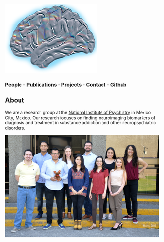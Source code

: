 ![GarzaLab](logo_garzalab2.png)

### [People](people.md) - [Publications](pub.md) - [Projects](proj1.md) - [Contact](contact.md) - [Github](https://github.com/garzalab)

## About

We are a research group at the [National Institute of Psychiatry](http://www.inprf.gob.mx) in Mexico City, Mexico. Our research focuses on finding neuroimaging biomarkers of diagnosis and treatment in substance addiction and other neuropsychiatric disorders.


![group photo](group3.jpg)
